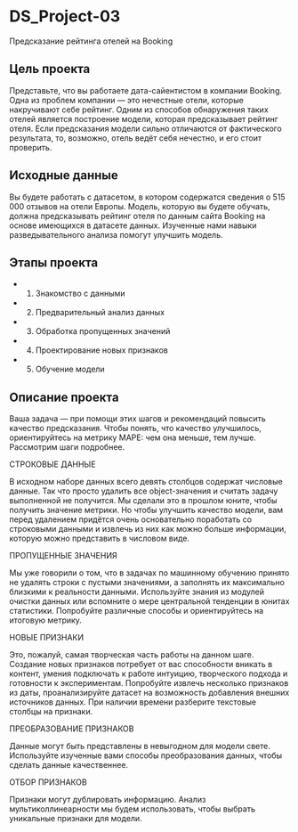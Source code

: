# DS_Project-03
Предсказание рейтинга отелей на Booking

## Цель проекта
Представьте, что вы работаете дата-сайентистом в компании Booking. Одна из проблем компании — это нечестные отели, которые накручивают себе рейтинг. Одним из способов обнаружения таких отелей является построение модели, которая предсказывает рейтинг отеля. Если предсказания модели сильно отличаются от фактического результата, то, возможно, отель ведёт себя нечестно, и его стоит проверить.

## Исходные данные
Вы будете работать с датасетом, в котором содержатся сведения о 515 000 отзывов на отели Европы. Модель, которую вы будете обучать, должна предсказывать рейтинг отеля по данным сайта Booking на основе имеющихся в датасете данных. Изученные нами навыки разведывательного анализа помогут улучшить модель. 
 
## Этапы проекта
* 1. Знакомство с данными
* 2. Предварительный анализ данных
* 3. Обработка пропущенных значений
* 4. Проектирование новых признаков
* 5. Обучение модели

## Описание проекта

Ваша задача — при помощи этих шагов и рекомендаций повысить качество предсказания. Чтобы понять, что качество улучшилось, ориентируйтесь на метрику MAPE: чем она меньше, тем лучше. Рассмотрим шаги подробнее.

СТРОКОВЫЕ ДАННЫЕ

В исходном наборе данных всего девять столбцов содержат числовые данные. Так что просто удалить все object-значения и считать задачу выполненной не получится. Мы сделали это в прошлом юните, чтобы получить значение метрики. Но чтобы улучшить качество модели, вам перед удалением придётся очень основательно поработать со строковыми данными и извлечь из них как можно больше информации, которую можно представить в числовом виде.

ПРОПУЩЕННЫЕ ЗНАЧЕНИЯ

Мы уже говорили о том, что в задачах по машинному обучению принято не удалять строки с пустыми значениями, а заполнять их максимально близкими к реальности данными. Используйте знания из модулей очистки данных или вспомните о мере центральной тенденции в юнитах статистики. Попробуйте различные способы и ориентируйтесь на итоговую метрику.

НОВЫЕ ПРИЗНАКИ

Это, пожалуй, самая творческая часть работы на данном шаге. Создание новых признаков потребует от вас способности вникать в контент, умения подключать к работе интуицию, творческого подхода и готовности к экспериментам. Попробуйте извлечь несколько признаков из даты, проанализируйте датасет на возможность добавления внешних источников данных. При наличии времени разберите текстовые столбцы на признаки.

ПРЕОБРАЗОВАНИЕ ПРИЗНАКОВ

Данные могут быть представлены в невыгодном для модели свете. Используйте изученные вами способы преобразования данных, чтобы сделать данные качественнее.

ОТБОР ПРИЗНАКОВ

Признаки могут дублировать информацию. Анализ мультиколлинеарности мы будем использовать, чтобы выбрать уникальные признаки для модели.
